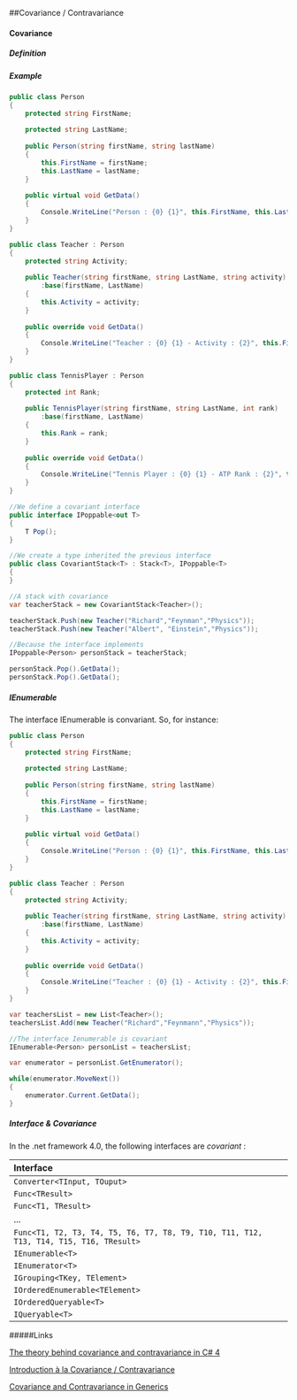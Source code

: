 ##Covariance / Contravariance

#### Covariance

##### Definition



##### Example

```cs
public class Person
{
    protected string FirstName;
    
    protected string LastName;
    
    public Person(string firstName, string lastName)
    {
        this.FirstName = firstName;
        this.LastName = lastName;
    }
    
    public virtual void GetData()
    {
        Console.WriteLine("Person : {0} {1}", this.FirstName, this.LastName);
    }
}

public class Teacher : Person
{
    protected string Activity;
    
    public Teacher(string firstName, string LastName, string activity)
        :base(firstName, LastName)
    {
        this.Activity = activity;
    }
    
    public override void GetData()
    {
        Console.WriteLine("Teacher : {0} {1} - Activity : {2}", this.FirstName, this.LastName, this.Activity);
    }    
}

public class TennisPlayer : Person
{
    protected int Rank;
    
    public TennisPlayer(string firstName, string LastName, int rank)
        :base(firstName, LastName)
    {
        this.Rank = rank;          
    }
    
    public override void GetData()
    {
        Console.WriteLine("Tennis Player : {0} {1} - ATP Rank : {2}", this.FirstName, this.LastName, this.Rank);
    } 
}

//We define a covariant interface
public interface IPoppable<out T>
{
    T Pop();
}    

//We create a type inherited the previous interface    
public class CovariantStack<T> : Stack<T>, IPoppable<T>
{
}

//A stack with covariance
var teacherStack = new CovariantStack<Teacher>();

teacherStack.Push(new Teacher("Richard","Feynman","Physics"));
teacherStack.Push(new Teacher("Albert", "Einstein","Physics"));

//Because the interface implements
IPoppable<Person> personStack = teacherStack;

personStack.Pop().GetData();
personStack.Pop().GetData();

```

##### IEnumerable

The interface IEnumerable is convariant. So, for instance: 

```cs
public class Person
{
    protected string FirstName;
    
    protected string LastName;
    
    public Person(string firstName, string lastName)
    {
        this.FirstName = firstName;
        this.LastName = lastName;
    }
    
    public virtual void GetData()
    {
        Console.WriteLine("Person : {0} {1}", this.FirstName, this.LastName);
    }
}

public class Teacher : Person
{
    protected string Activity;
    
    public Teacher(string firstName, string LastName, string activity)
        :base(firstName, LastName)
    {
        this.Activity = activity;
    }
    
    public override void GetData()
    {
        Console.WriteLine("Teacher : {0} {1} - Activity : {2}", this.FirstName, this.LastName, this.Activity);
    }    
}

var teachersList = new List<Teacher>();
teachersList.Add(new Teacher("Richard","Feynmann","Physics"));

//The interface Ienumerable is covariant
IEnumerable<Person> personList = teachersList;

var enumerator = personList.GetEnumerator();

while(enumerator.MoveNext())
{
    enumerator.Current.GetData();
}

```



##### Interface & Covariance

In the .net framework 4.0, the following interfaces are _covariant_ : 


| Interface |
|:---------|
| ``` Converter<TInput, TOuput> ```|
| ``` Func<TResult> ``` |
| ``` Func<T1, TResult> ```|
| ... |
| ``` Func<T1, T2, T3, T4, T5, T6, T7, T8, T9, T10, T11, T12, T13, T14, T15, T16, TResult> ```|
| ``` IEnumerable<T> ```|
| ``` IEnumerator<T> ```|
| ``` IGrouping<TKey, TElement> ```|
| ``` IOrderedEnumerable<TElement> ```|
| ``` IOrderedQueryable<T> ```|
| ``` IQueryable<T> ```|









#####Links

[The theory behind covariance and contravariance in C# 4](http://tomasp.net/blog/variance-explained.aspx/)

[Introduction à la Covariance / Contravariance](https://sebastiencourtois.wordpress.com/2010/04/14/nouveauts-c-net-4-introduction-la-covariance-contravariance/)

[Covariance and Contravariance in Generics](https://msdn.microsoft.com/fr-fr/library/dd799517%28v=vs.110%29.aspx?f=255&MSPPError=-2147217396#InterfaceCovariantTypeParameters)
